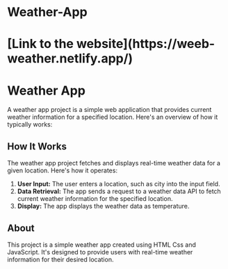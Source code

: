 # Weather-App
 <h1> [Link to the website](https://weeb-weather.netlify.app/)</h1>


<!DOCTYPE html>
<html>
<head>
  
</head>
<body>
    <h1>Weather App</h1>
    <p>A weather app project is a simple web application that provides current weather information for a specified location. Here's an overview of how it typically works:</p>

   <h2>How It Works</h2>
    <p>The weather app project fetches and displays real-time weather data for a given location. Here's how it operates:</p>
    <ol>
        <li><strong>User Input:</strong> The user enters a location, such as city into the input field.</li>
        <li><strong>Data Retrieval:</strong> The app sends a request to a weather data API to fetch current weather information for the specified location.</li> 
        <li><strong>Display:</strong> The app displays the weather data as temperature.</li>
    </ol>


   <h2>About</h2>
    <p>This project is a simple weather app created using HTML Css and JavaScript. It's designed to provide users with real-time weather information for their desired location.</p>

 
</body>
</html>

